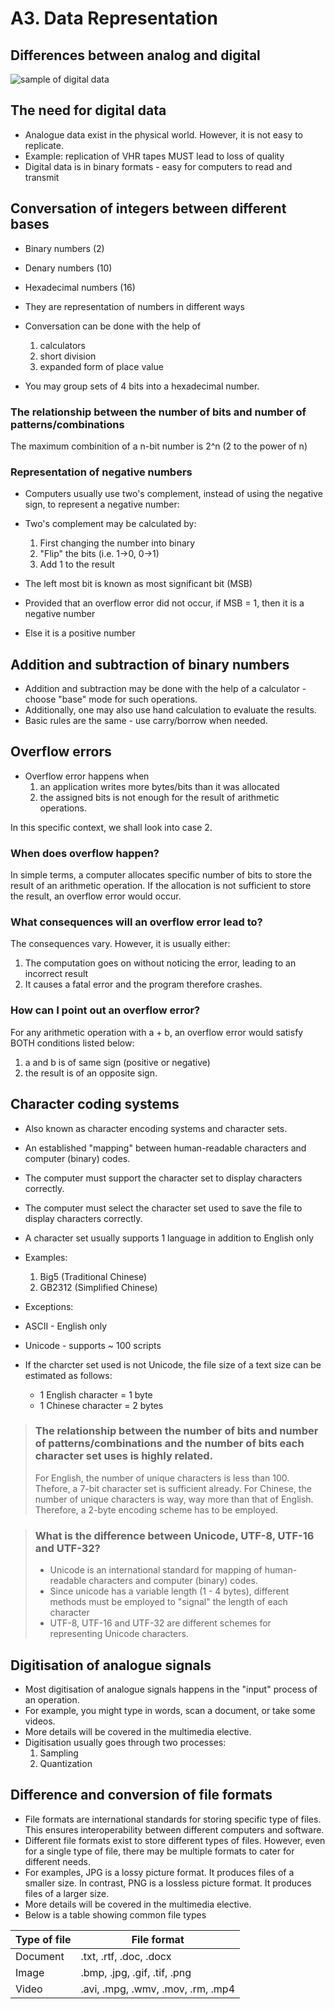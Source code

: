 # A3. Data Representation
## Differences between analog and digital
![sample of digital data](http://www.centerpointaudio.com/Images/Analog-Digital%20frequency%20examples.png)

## The need for digital data
* Analogue data exist in the physical world. However, it is not easy to replicate.
* Example: replication of VHR tapes MUST lead to loss of quality
* Digital data is in binary formats - easy for computers to read and transmit

## Conversation of integers between different bases
* Binary numbers (2)
* Denary numbers (10)
* Hexadecimal numbers (16)
* They are representation of numbers in different ways
* Conversation can be done with the help of

	1. calculators
	2. short division
	3. expanded form of place value
	
* You may group sets of 4 bits into a hexadecimal number.

### The relationship between the number of bits and number of patterns/combinations
The maximum combinition of a n-bit number is 2^n (2 to the power of n)

### Representation of negative numbers
* Computers usually use two's complement, instead of using the negative sign, to represent a negative number:
* Two's complement may be calculated by:
	1. First changing the number into binary
	2. "Flip" the bits (i.e. 1->0, 0->1)
	3. Add 1 to the result

* The left most bit is known as most significant bit (MSB)
* Provided that an overflow error did not occur, if MSB = 1, then it is a negative number
* Else it is a positive number

## Addition and subtraction of binary numbers
* Addition and subtraction may be done with the help of a calculator - choose "base" mode for such operations.
* Additionally, one may also use hand calculation to evaluate the results.
* Basic rules are the same - use carry/borrow when needed.

## Overflow errors
* Overflow error happens when
	1. an application writes more bytes/bits than it was allocated
	2. the assigned bits is not enough for the result of arithmetic operations.

In this specific context, we shall look into case 2.

### When does overflow happen?
In simple terms, a computer allocates specific number of bits to store the result of an arithmetic operation. If the allocation is not sufficient to store the result, an overflow error would occur.

### What consequences will an overflow error lead to?
The consequences vary. However, it is usually either:

1. The computation goes on without noticing the error, leading to an incorrect result
2. It causes a fatal error and the program therefore crashes.

### How can I point out an overflow error?
For any arithmetic operation with a + b, an overflow error would satisfy BOTH conditions listed below:

1. a and b is of same sign (positive or negative)
2. the result is of an opposite sign.

## Character coding systems
* Also known as character encoding systems and character sets.
* An established "mapping" between human-readable characters and computer (binary) codes.
* The computer must support the character set to display characters correctly.
* The computer must select the character set used to save the file to display characters correctly.
* A character set usually supports 1 language in addition to English only
* Examples:
	1. Big5 (Traditional Chinese)
	2. GB2312 (Simplified Chinese)
* Exceptions:
* ASCII - English only
* Unicode - supports ~ 100 scripts

* If the charcter set used is not Unicode, the file size of a text size can be estimated as follows:
	* 1 English character = 1 byte
	* 1 Chinese character = 2 bytes

> ### The relationship between the number of bits and number of patterns/combinations and the number of bits each character set uses is highly related.
> For English, the number of unique characters is less than 100. Thefore, a 7-bit character set is sufficient already.
> For Chinese, the number of unique characters is way, way more than that of English. Therefore, a 2-byte encoding scheme has to be employed.


> ### What is the difference between Unicode, UTF-8, UTF-16 and UTF-32?
> * Unicode is an international standard for mapping of human-readable characters and computer (binary) codes.
> * Since unicode has a variable length (1 - 4 bytes), different methods must be employed to "signal" the length of each character
> * UTF-8, UTF-16 and UTF-32 are different schemes for representing Unicode characters.

## Digitisation of analogue signals
* Most digitisation of analogue signals happens in the "input" process of an operation.
* For example, you might type in words, scan a document, or take some videos.
* More details will be covered in the multimedia elective.
* Digitisation usually goes through two processes:
	1. Sampling
	2. Quantization

## Difference and conversion of file formats
* File formats are international standards for storing specific type of files. This ensures interoperability between different computers and software.
* Different file formats exist to store different types of files. However, even for a single type of file, there may be multiple formats to cater for different needs.
* For examples, JPG is a lossy picture format. It produces files of a smaller size. In contrast, PNG is a lossless picture format. It produces files of a larger size.
* More details will be covered in the multimedia elective.
* Below is a table showing common file types

Type of file | File format
------------ | -------------
Document | .txt, .rtf, .doc, .docx
Image | .bmp, .jpg, .gif, .tif, .png
Video | .avi, .mpg, .wmv, .mov, .rm, .mp4